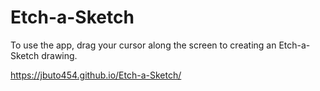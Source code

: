 # Etch-a-Sketch

To use the app, drag your cursor along the screen to creating an Etch-a-Sketch drawing. 

https://jbuto454.github.io/Etch-a-Sketch/
